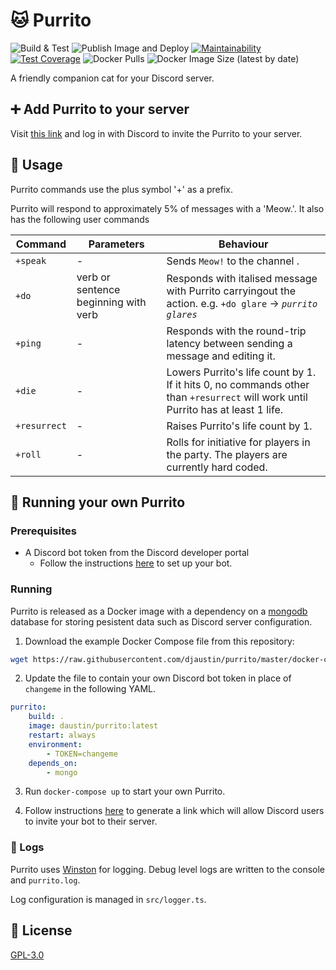 # :cat: Purrito

![Build & Test](https://github.com/djaustin/purrito-bot/workflows/Build%20&%20Test/badge.svg)
![Publish Image and Deploy](https://github.com/djaustin/purrito/workflows/Publish%20Image%20and%20Deploy/badge.svg)
[![Maintainability](https://api.codeclimate.com/v1/badges/fc1d27cb162204bdc70f/maintainability)](https://codeclimate.com/github/djaustin/purrito/maintainability)
[![Test Coverage](https://api.codeclimate.com/v1/badges/fc1d27cb162204bdc70f/test_coverage)](https://codeclimate.com/github/djaustin/purrito/test_coverage)
![Docker Pulls](https://img.shields.io/docker/pulls/daustin/purrito)
![Docker Image Size (latest by date)](https://img.shields.io/docker/image-size/daustin/purrito)

A friendly companion cat for your Discord server.

## :heavy_plus_sign: Add Purrito to your server

Visit [this link](https://discordapp.com/api/oauth2/authorize?client_id=689827099866824759&permissions=0&scope=bot) and log in with Discord to invite the Purrito to your server.

## :speech_balloon: Usage

Purrito commands use the plus symbol '+' as a prefix.

Purrito will respond to approximately 5% of messages with a 'Meow.'. It also has the following user commands

| Command      | Parameters                           | Behaviour                                                                                                                        |
| ------------ | ------------------------------------ | -------------------------------------------------------------------------------------------------------------------------------- |
| `+speak`     | -                                    | Sends `Meow!` to the channel .                                                                                                   |
| `+do`        | verb or sentence beginning with verb | Responds with italised message with Purrito carryingout the action. e.g. `+do glare` -> _`purrito glares`_                       |
| `+ping`      | -                                    | Responds with the round-trip latency between sending a message and editing it.                                                   |
| `+die`       | -                                    | Lowers Purrito's life count by 1. If it hits 0, no commands other than `+resurrect` will work until Purrito has at least 1 life. |
| `+resurrect` | -                                    | Raises Purrito's life count by 1.                                                                                                |
| `+roll`      | -                                    | Rolls for initiative for players in the party. The players are currently hard coded.                                             |

## :runner: Running your own Purrito

### Prerequisites

-   A Discord bot token from the Discord developer portal
    -   Follow the instructions [here](https://discordapp.com/developers/docs/intro) to set up your bot.

### Running

Purrito is released as a Docker image with a dependency on a [mongodb](https://www.mongodb.com/) database for storing pesistent data such as Discord server configuration.

1. Download the example Docker Compose file from this repository:

```bash
wget https://raw.githubusercontent.com/djaustin/purrito/master/docker-compose.yml
```

2. Update the file to contain your own Discord bot token in place of `changeme` in the following YAML.

```yaml
purrito:
    build: .
    image: daustin/purrito:latest
    restart: always
    environment:
        - TOKEN=changeme
    depends_on:
        - mongo
```

3. Run `docker-compose up` to start your own Purrito.

4. Follow instructions [here](https://discordpy.readthedocs.io/en/latest/discord.html#inviting-your-bot) to generate a link which will allow Discord users to invite your bot to their server.

### :memo: Logs

Purrito uses [Winston](https://github.com/winstonjs/winston) for logging. Debug level logs are written to the console and `purrito.log`.

Log configuration is managed in `src/logger.ts`.

## :book: License

[GPL-3.0](https://www.gnu.org/licenses/gpl-3.0.en.html)
